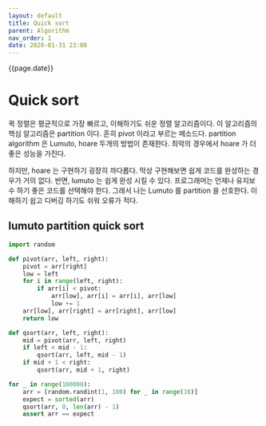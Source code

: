 ```yaml
---
layout: default
title: Quick sort
parent: Algorithm
nav_order: 1
date: 2020-01-31 23:00
---
```


{{page.date}}

# Quick sort

퀵 정렬은 평균적으로 가장 빠르고, 이해하기도 쉬운 정렬 알고리즘이다.
이 알고리즘의 핵심 알고리즘은 partition 이다. 흔히 pivot 이라고 부르는 메소드다.
partition algorithm 은 Lumuto, hoare 두개의 방법이 존재한다. 최악의 경우에서 hoare 가 더 좋은 성능을 가진다.

하지만, hoare 는 구현하기 굉장히 까다롭다. 막상 구현해보면 쉽게 코드를 완성하는 경우가 거의 없다. 반면, lumuto 는 쉽게 완성 시킬 수 있다. 프로그래머는 언제나 유지보수 하기 좋은 코드를 선택해야 한다.
그래서 나는 Lumuto 를 partition 을 선호한다. 이해하기 쉽고 디버깅 하기도 쉬워 오류가 적다.

## lumuto partition quick sort

```python
import random

def pivot(arr, left, right):
    pivot = arr[right]
    low = left
    for i in range(left, right):
        if arr[i] < pivot:
            arr[low], arr[i] = arr[i], arr[low]
            low += 1
    arr[low], arr[right] = arr[right], arr[low]
    return low

def qsort(arr, left, right):
    mid = pivot(arr, left, right)
    if left < mid - 1:
        qsort(arr, left, mid - 1)
    if mid + 1 < right:
        qsort(arr, mid + 1, right)

for _ in range(100000):
    arr = [random.randint(1, 100) for _ in range(10)]
    expect = sorted(arr)
    qsort(arr, 0, len(arr) - 1)
    assert arr == expect
```